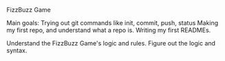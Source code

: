 FizzBuzz Game

Main goals:
Trying out git commands like init, commit, push, status
Making my first repo, and understand what a repo is.
Writing my first READMEs.

Understand the FizzBuzz Game's logic and rules.
Figure out the logic and syntax.
